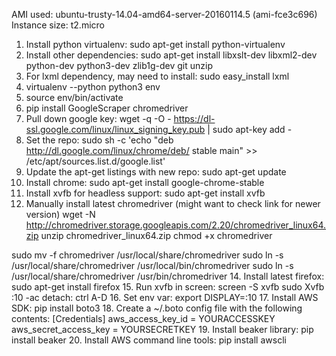 AMI used: ubuntu-trusty-14.04-amd64-server-20160114.5 (ami-fce3c696)
Instance size: t2.micro

1. Install python virtualenv: sudo apt-get install python-virtualenv
2. Install other dependencies: sudo apt-get install libxslt-dev libxml2-dev python-dev python3-dev zlib1g-dev git unzip
3. For lxml dependency, may need to install: sudo easy_install lxml
5. virtualenv --python python3 env
6. source env/bin/activate
7. pip install GoogleScraper chromedriver
8. Pull down google key: wget -q -O - https://dl-ssl.google.com/linux/linux_signing_key.pub | sudo apt-key add -
9. Set the repo: sudo sh -c 'echo "deb http://dl.google.com/linux/chrome/deb/ stable main" >> /etc/apt/sources.list.d/google.list'
10. Update the apt-get listings with new repo: sudo apt-get update
11. Install chrome: sudo apt-get install google-chrome-stable
12. Install xvfb for headless support: sudo apt-get install xvfb
13. Manually install latest chromedriver (might want to check link for newer version)
wget -N http://chromedriver.storage.googleapis.com/2.20/chromedriver_linux64.zip
unzip chromedriver_linux64.zip
chmod +x chromedriver

sudo mv -f chromedriver /usr/local/share/chromedriver
sudo ln -s /usr/local/share/chromedriver /usr/local/bin/chromedriver
sudo ln -s /usr/local/share/chromedriver /usr/bin/chromedriver
14. Install latest firefox: sudo apt-get install firefox
15. Run xvfb in screen: 
screen -S xvfb
sudo Xvfb :10 -ac
detach: ctrl A-D
16. Set env var: export DISPLAY=:10
17. Install AWS SDK: pip install boto3
18. Create a ~/.boto config file with the following contents:
[Credentials]
aws_access_key_id = YOURACCESSKEY
aws_secret_access_key = YOURSECRETKEY
19. Install beaker library: pip install beaker
20. Install AWS command line tools: pip install awscli

